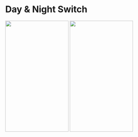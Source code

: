 # Day & Night Switch

<img src="https://user-images.githubusercontent.com/128792103/235757344-22989cb9-ed0c-460c-8c53-d431bb0b7e83.png" width="200" height="350">   <img src="https://user-images.githubusercontent.com/128792103/235757497-fe1ec61a-f6a0-45cd-bf6f-bc2c4bf39c32.png" width="200" height="350">  
